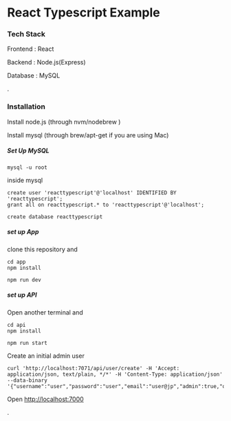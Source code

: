 # React Typescript Example

### Tech Stack

Frontend : React

Backend : Node.js(Express)

Database : MySQL

.

### Installation

Install node.js (through nvm/nodebrew )

Install mysql (through brew/apt-get if you are using Mac)

##### Set Up MySQL

```
mysql -u root
```

inside mysql

```
create user 'reacttypescript'@'localhost' IDENTIFIED BY 'reacttypescript';
grant all on reacttypescript.* to 'reacttypescript'@'localhost';

create database reacttypescript
```

##### set up App

clone this repository and

```
cd app
npm install

npm run dev
```

##### set up API

Open another terminal and

```
cd api
npm install

npm run start
```

Create an initial admin user

```
curl 'http://localhost:7071/api/user/create' -H 'Accept: application/json, text/plain, */*' -H 'Content-Type: application/json' --data-binary '{"username":"user","password":"user","email":"user@jp","admin":true,"owner":true}'
```

Open [http://localhost:7000](http://localhost:7000)

.
